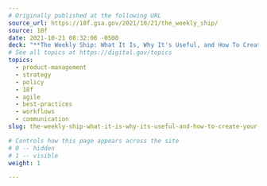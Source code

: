 ```yaml
---
# Originally published at the following URL
source_url: https://18f.gsa.gov/2021/10/21/the_weekly_ship/
source: 18f
date: 2021-10-21 08:32:00 -0500
deck: "**The Weekly Ship: What It Is, Why It's Useful, and How To Create Your Own**&mdash;The weekly ship has been a staple of 18F projects for years. It is a way to engage partners, inform teammates, and reflect on our work."
# See all topics at https://digital.gov/topics
topics:
  - product-management
  - strategy
  - policy
  - 18f
  - agile
  - best-practices
  - workflows
  - communication
slug: the-weekly-ship-what-it-is-why-its-useful-and-how-to-create-your-own

# Controls how this page appears across the site
# 0 -- hidden
# 1 -- visible
weight: 1

---
```

